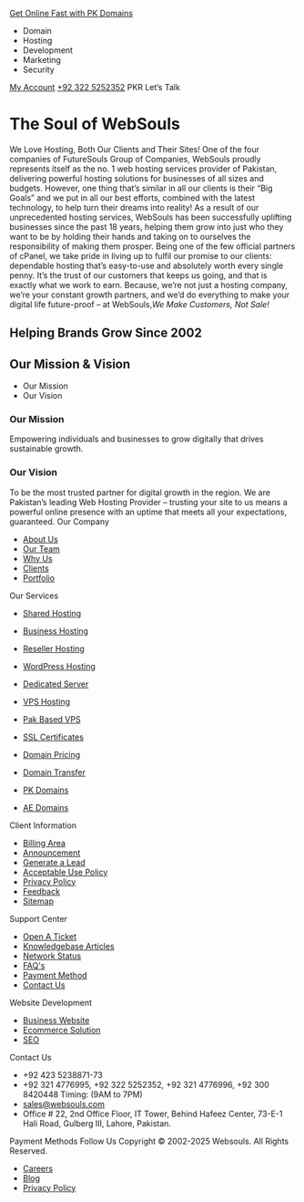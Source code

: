 [Get Online Fast with PK Domains](https://websouls.com/buy-pk-domain)
[](https://websouls.com/)
  * Domain
  * Hosting
  * Development
  * Marketing
  * Security


[My Account](https://billing.websouls.com/index.php?rp=/login)
[+92 322 5252352](tel:+92%20322%205252352)
PKR
Let’s Talk
# The Soul of WebSouls
We Love Hosting, Both Our Clients and Their Sites!
One of the four companies of FutureSouls Group of Companies, WebSouls proudly represents itself as the no. 1 web hosting services provider of Pakistan, delivering powerful hosting solutions for businesses of all sizes and budgets. However, one thing that’s similar in all our clients is their “Big Goals” and we put in all our best efforts, combined with the latest technology, to help turn their dreams into reality!
As a result of our unprecedented hosting services, WebSouls has been successfully uplifting businesses since the past 18 years, helping them grow into just who they want to be by holding their hands and taking on to ourselves the responsibility of making them prosper.
Being one of the few official partners of cPanel, we take pride in living up to fulfil our promise to our clients: dependable hosting that’s easy-to-use and absolutely worth every single penny.
It’s the trust of our customers that keeps us going, and that is exactly what we work to earn. Because, we’re not just a hosting company, we’re your constant growth partners, and we’d do everything to make your digital life future-proof – at WebSouls,_We Make Customers, Not Sale!_
## Helping Brands Grow Since 2002
## Our Mission & Vision
  * Our Mission
  * Our Vision


### Our Mission
Empowering individuals and businesses to grow digitally that drives sustainable growth.
### Our Vision
To be the most trusted partner for digital growth in the region.
We are Pakistan’s leading Web Hosting Provider – trusting your site to us means a powerful online presence with an uptime that meets all your expectations, guaranteed.
Our Company
  * [About Us](https://websouls.com/about)
  * [Our Team](https://websouls.com/team)
  * [Why Us](https://websouls.com/whyus)
  * [Clients](https://websouls.com/clients)
  * [Portfolio](https://websouls.com/portfolio)

Our Services
  * [Shared Hosting](https://websouls.com/shared-hosting)
  * [Business Hosting](https://websouls.com/web-hosting)
  * [Reseller Hosting](https://websouls.com/reseller-hosting)
  * [WordPress Hosting](https://websouls.com/wordpress-hosting-in-pakistan)
  * [Dedicated Server](https://websouls.com/dedicated-server)
  * [VPS Hosting](https://websouls.com/vps-hosting)
  * [Pak Based VPS](https://websouls.com/pk-vps)


  * [SSL Certificates](https://websouls.com/ssl-certificates)
  * [Domain Pricing](https://websouls.com/domain-registration)
  * [Domain Transfer](https://websouls.com/domain-transfer)
  * [PK Domains](https://websouls.com/buy-pk-domain)
  * [AE Domains](https://websouls.com/buy-ae-domains)

Client Information
  * [Billing Area](https://billing.websouls.com/clientarea.php)
  * [Announcement](https://billing.websouls.com/announcements.php)
  * [Generate a Lead](https://billing.websouls.com/submitticket.php?step=2&deptid=2)
  * [Acceptable Use Policy](https://websouls.com/policy)
  * [Privacy Policy](https://websouls.com/privacy)
  * [Feedback](https://billing.websouls.com/submitticket.php?step=2&deptid=5)
  * [Sitemap](https://websouls.com/sitemap)

Support Center
  * [Open A Ticket](https://billing.websouls.com//submitticket.php)
  * [Knowledgebase Articles](https://billing.websouls.com/knowledgebase.php)
  * [Network Status](https://billing.websouls.com/serverstatus.php)
  * [FAQ's](https://websouls.com/faq)
  * [Payment Method](https://websouls.com/payment-methods)
  * [Contact Us](https://websouls.com/contactus)

Website Development
  * [Business Website](https://websouls.com/web-development)
  * [Ecommerce Solution](https://websouls.com/ecommerce-solution)
  * [SEO](https://websouls.com/seo-services)


Contact Us
  * +92 423 5238871-73
  * +92 321 4776995, +92 322 5252352, +92 321 4776996, +92 300 8420448 Timing: (9AM to 7PM)
  * sales@websouls.com
  * Office # 22, 2nd Office Floor, IT Tower, Behind Hafeez Center, 73-E-1 Hali Road, Gulberg III, Lahore, Pakistan.


Payment Methods
Follow Us[](https://www.facebook.com/WebSouls)[](https://twitter.com/futuresouls)[](https://www.instagram.com/websouls.pk)[](https://www.linkedin.com/company/websouls)[](https://www.youtube.com/@WebsoulsPK)[](https://www.tiktok.com/@websouls.pk)
Copyright © 2002-2025 Websouls. All Rights Reserved.
  * [Careers](https://websouls.com/team#careers)
  * [Blog](https://websouls.com/blog)
  * [Privacy Policy](https://websouls.com/privacy)




